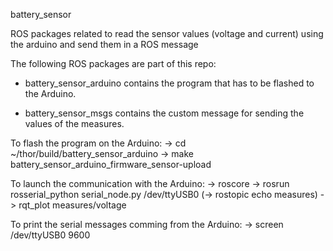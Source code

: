 battery_sensor

ROS packages related to read the sensor values (voltage and current) using the arduino and send them in a ROS message

The following ROS packages are part of this repo:

- battery_sensor_arduino contains the program that has to be flashed to the Arduino. 

- battery_sensor_msgs contains the custom message for sending the values of the measures.


To flash the program on the Arduino:
-> cd ~/thor/build/battery_sensor_arduino
-> make battery_sensor_arduino_firmware_sensor-upload


To launch the communication with the Arduino:
-> roscore
-> rosrun rosserial_python serial_node.py /dev/ttyUSB0
(-> rostopic echo measures)
-> rqt_plot measures/voltage


To print the serial messages comming from the Arduino:
-> screen /dev/ttyUSB0 9600
